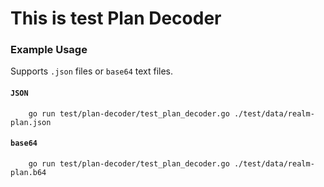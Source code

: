 # This is test Plan Decoder

### Example Usage

Supports `.json` files or `base64` text files.

#### `JSON`
```
    go run test/plan-decoder/test_plan_decoder.go ./test/data/realm-plan.json
```

#### `base64`
```
    go run test/plan-decoder/test_plan_decoder.go ./test/data/realm-plan.b64
```